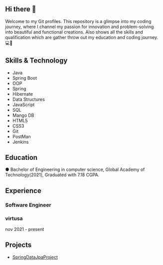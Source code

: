 ## Hi there 👋
Welcome to my Git profiles. This repository is a glimpse into my coding journey, where I channel my passion for innovation and problem-solving into beautiful and functional creations.
Also shows all the skills and qualification which are gather throw out my education and coding journey.💻🔮

## Skills & Technology
- Java
- Spring Boot
- OOP
- Spring
- Hibernate
- Data Structures
- JavaScript
- SQL
- Mango DB
- HTML5
- CSS3
- Git
- PostMan
- Jenkins

## Education
●	Bachelor of Engineering in computer science, Global Academy of Technology(2021), 
  Graduated with 7.18 CGPA.

## Experience
### Software Engineer 
### virtusa   
nov 2021 - present

## Projects
- [SpringDataJpaProject](https://github.com/sachinkt2309/SpringDataJpaProject)

